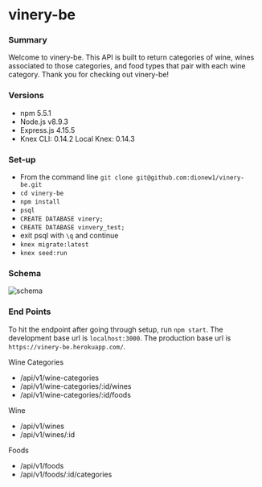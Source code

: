 # vinery-be

### Summary
Welcome to vinery-be. This API is built to return categories of wine, wines associated to those categories, and food types that pair with each wine category. Thank you for checking out vinery-be!

### Versions
* npm 5.5.1
* Node.js v8.9.3
* Express.js 4.15.5
* Knex CLI:  0.14.2
  Local Knex:  0.14.3

### Set-up
* From the command line `git clone git@github.com:dionew1/vinery-be.git`
* `cd vinery-be`
* `npm install`
* `psql`
* `CREATE DATABASE vinery;`
* `CREATE DATABASE vinvery_test;`
* exit psql with `\q` and continue
* `knex migrate:latest`
* `knex seed:run`

### Schema

![schema](https://content.screencast.com/users/dionew1/folders/Jing/media/2da00286-7198-452a-b8f1-9b359d69b0ff/00000106.png)

### End Points
To hit the endpoint after going through setup, run `npm start`. 
The development base url is `localhost:3000`. 
The production base url is `https://vinery-be.herokuapp.com/`. 

Wine Categories
* /api/v1/wine-categories
* /api/v1/wine-categories/:id/wines
* /api/v1/wine-categories/:id/foods

Wine
* /api/v1/wines
* /api/v1/wines/:id

Foods
* /api/v1/foods
* /api/v1/foods/:id/categories
